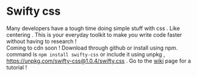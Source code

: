 # Swifty css

Many developers have a tough time doing simple stuff with css . Like centering . This is your everyday toolkit to make _you_ write code faster without having to research ! <br />
Coming to cdn soon ! Download through github or install using npm. command is ```npm install swifty-css``` or include it using unpkg , https://unpkg.com/swifty-css@1.0.4/swifty.css .
Go to the [wiki](https://github.com/PrateekPathak9002/swifty/wiki/Centering) page for a tutorial !
